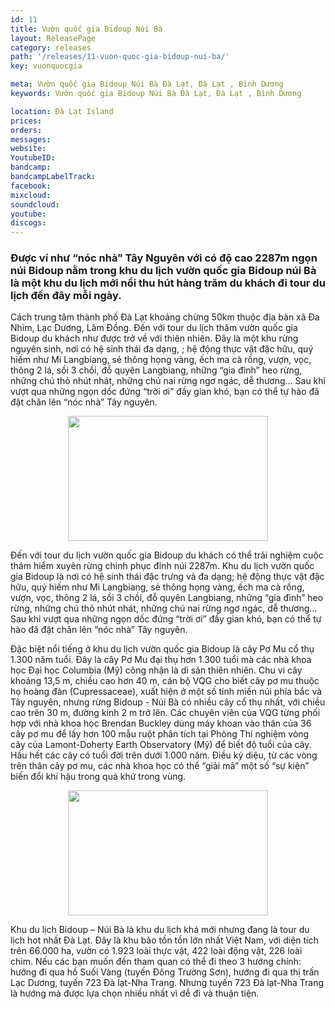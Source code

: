 ```yaml
---
id: 11
title: Vườn quốc gia Bidoup Núi Bà
layout: ReleasePage
category: releases
path: '/releases/11-vuon-quoc-gia-bidoup-nui-ba/'
key: vuonquocgia

meta: Vườn quốc gia Bidoup Núi Bà Đà Lạt, Đà Lạt , Bình Dương
keywords: Vườn quốc gia Bidoup Núi Bà Đà Lạt, Đà Lạt , Bình Dương

location: Đà Lạt Island
prices: 
orders: 
messages:
website: 
YoutubeID: 
bandcamp: 
bandcampLabelTrack: 
facebook: 
mixcloud: 
soundcloud: 
youtube: 
discogs: 
---
```



<h3>Được ví như “nóc nhà” Tây Nguyên với có độ cao 2287m ngọn núi Bidoup nằm trong khu du lịch vườn quốc gia Bidoup núi Bà là một khu du lịch mới nổi thu hút hàng trăm du khách đi tour du lịch đến đây mỗi ngày.</h3>

Cách trung tâm thành phố Đà Lạt khoảng chừng 50km thuộc địa bàn xã Đa Nhim, Lạc Dương, Lâm Đồng. Đến với tour du lịch thăm vườn quốc gia Bidoup du khách như được trở về với thiên nhiên. Đây là một khu rừng nguyên sinh, nơi có hệ sinh thái đa dạng, ; hệ động thực vật đặc hữu, quý hiếm như Mi Langbiang, sẻ thông họng vàng, ếch ma cà rồng, vượn, vọc, thông 2 lá, sồi 3 chồi, đỗ quyên Langbiang, những “gia đình” heo rừng, những chú thỏ nhút nhát, những chú nai rừng ngơ ngác, dễ thương… Sau khi vượt qua những ngọn dốc đứng “trời ơi” đầy gian khó, bạn có thể tự hào đã đặt chân lên “nóc nhà” Tây nguyên.

<div align="center"><img src="https://c2.staticflickr.com/2/1885/43251858395_5bba893e51_o.jpg"width="320px" height="200px"></div>

Đến với tour du lịch vườn quốc gia Bidoup du khách có thể trải nghiệm cuộc thám hiểm xuyên rừng chinh phục đỉnh núi 2287m. Khu du lịch vườn quốc gia Bidoup là nơi có hệ sinh thái đặc trưng và đa dạng; hệ động thực vật đặc hữu, quý hiếm như Mi Langbiang, sẻ thông họng vàng, ếch ma cà rồng, vượn, vọc, thông 2 lá, sồi 3 chồi, đỗ quyên Langbiang, những “gia đình” heo rừng, những chú thỏ nhút nhát, những chú nai rừng ngơ ngác, dễ thương… Sau khi vượt qua những ngọn dốc đứng “trời ơi” đầy gian khó, bạn có thể tự hào đã đặt chân lên “nóc nhà” Tây nguyên.

Đặc biệt nổi tiếng ở khu du lịch vườn quốc gia Bidoup là cây Pơ Mu cổ thụ 1.300 năm tuổi. Đây là cây Pơ Mu đại thụ hơn 1.300 tuổi mà các nhà khoa học Đại học Columbia (Mỹ) công nhận là di sản thiên nhiên. Chu vi cây khoảng 13,5 m, chiều cao hơn 40 m, cán bộ VQG cho biết cây pơ mu thuộc họ hoàng đàn (Cupressaceae), xuất hiện ở một số tỉnh miền núi phía bắc và Tây nguyên, nhưng rừng Bidoup - Núi Bà có nhiều cây cổ thụ nhất, với chiều cao trên 30 m, đường kính 2 m trở lên. Các chuyên viên của VQG từng phối hợp với nhà khoa học Brendan Buckley dùng máy khoan vào thân của 36 cây pơ mu để lấy hơn 100 mẫu ruột phân tích tại Phòng Thí nghiệm vòng cây của Lamont-Doherty Earth Observatory (Mỹ) để biết độ tuổi của cây. Hầu hết các cây có tuổi đời trên dưới 1.000 năm. Điều kỳ diệu, từ các vòng trên thân cây pơ mu, các nhà khoa học có thể “giải mã” một số “sự kiện” biến đổi khí hậu trong quá khứ trong vùng.

<div align="center"><img src="https://c2.staticflickr.com/2/1893/42349231770_362c6d333c_b.jpg"width="320px" height="200px"></div>

Khu du lịch Bidoup – Núi Bà là khu du lịch khá mới nhưng đang là tour du lịch hot nhất Đà Lạt. Đây là khu bảo tồn  tồn lớn nhất Việt Nam, với diện tích trên 66.000 ha, vườn có 1.923 loài thực vật, 422 loài động vật, 226 loài chim. Nếu các bạn muốn đến tham quan có thể đi theo 3 hướng chính: hướng đi qua hồ Suối Vàng (tuyến Đông Trường Sơn), hướng đi qua thị trấn Lạc Dương, tuyến 723 Đà lạt-Nha Trang. Nhưng tuyến 723 Đà lạt-Nha Trang là hướng mà được lựa chọn nhiều nhất vì dễ đi và thuận tiện.
